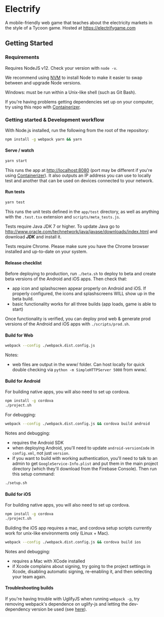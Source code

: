 # Electrify

A mobile-friendly web game that teaches about the electricity markets in the style of a Tycoon game. Hosted at https://electrifygame.com

## Getting Started

### Requirements

Requires NodeJS v12. Check your version with `node -v`.

We recommend using [NVM](https://github.com/creationix/nvm) to install Node to make it easier to swap between and upgrade Node versions.

Windows: must be run within a Unix-like shell (such as Git Bash).

If you're having problems getting dependencies set up on your computer, try using this repo with [Containerizer](https://github.com/Fabricate-IO/containerizer).

### Getting started & Development workflow

With Node.js installed, run the following from the root of the repository:

```sh
npm install -g webpack yarn && yarn
```

#### Serve / watch

```sh
yarn start
```

This runs the app at [http://localhost:8080](http://localhost:8080) (port may be different if you're using [Containerizer](https://github.com/Fabricate-IO/containerizer)). It also outputs an IP address you can use to locally test and another that can be used on devices connected to your network.

#### Run tests

```sh
yarn test
```

This runs the unit tests defined in the `app/test` directory, as well as anything with the `.test.tsx` extension and `scripts/meta_tests.js`.

Tests require Java JDK 7 or higher. To update Java go to http://www.oracle.com/technetwork/java/javase/downloads/index.html and download ***JDK*** and install it.

Tests require Chrome. Please make sure you have the Chrome browser installed and up-to-date on your system.

#### Release checklist

Before deploying to production, run `./beta.sh` to deploy to beta and create beta versions of the Android and iOS apps. Then check that:

- app icon and splashscreen appear properly on Android and iOS. If properly configured, the icons and splashscreens WILL show up in the beta build.
- basic functionality works for all three builds (app loads, game is able to start)

Once functionality is verified, you can deploy prod web & generate prod versions of the Android and iOS apps with `./scripts/prod.sh`.

#### Build for Web

```sh
webpack --config ./webpack.dist.config.js
```

Notes:
- web files are output in the www/ folder. Can host locally for quick double checking via `python -m SimpleHTTPServer 5000` from www/.

#### Build for Android

For building native apps, you will also need to set up cordova.

```sh
npm install -g cordova
./project.sh
```

For debugging:

```sh
webpack --config ./webpack.dist.config.js && cordova build android
```

Notes and debugging:

- requires the Android SDK
- when deploying Android, you'll need to update `android-versionCode` in `config.xml`, not just `version`.
- if you want to build with working authentication, you'll need to talk to an admin to get `GoogleService-Info.plist` and put them in the main project directory (which they'll download from the Firebase Console). Then run this setup command:

```sh
./setup.sh
```

#### Build for iOS

For building native apps, you will also need to set up cordova.

```sh
npm install -g cordova
./project.sh
```

Building the iOS app requires a mac, and cordova setup scripts currently work for unix-like environments only (Linux + Mac).

```sh
webpack --config ./webpack.dist.config.js && cordova build ios
```

Notes and debugging:

- requires a Mac with XCode installed
- if Xcode complains about signing, try going to the project settings in Xcode, disabling automatic signing, re-enabling it, and then selecting your team again.

#### Troubleshooting builds

If you're having trouble with UglifyJS when running `webpack -p`, try removing webpack's dependence on uglify-js and letting the dev-dependency version be used (see [here](https://github.com/mishoo/UglifyJS2/issues/448)).
